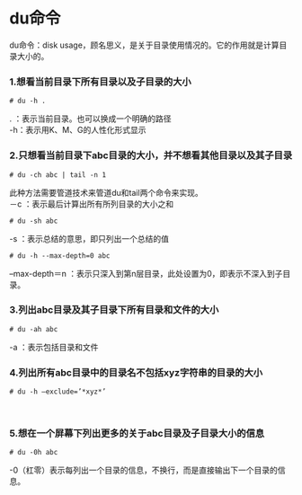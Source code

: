 # du命令
du命令：disk usage，顾名思义，是关于目录使用情况的。它的作用就是计算目录大小的。

### 1.想看当前目录下所有目录以及子目录的大小
```shell
# du -h .
```
. ：表示当前目录。也可以换成一个明确的路径  
-h：表示用K、M、G的人性化形式显示
&nbsp;&nbsp;

### 2.只想看当前目录下abc目录的大小，并不想看其他目录以及其子目录
```shell
# du -ch abc | tail -n 1
```
此种方法需要管道技术来管道du和tail两个命令来实现。  
－c ：表示最后计算出所有所列目录的大小之和
```shell
# du -sh abc
```
-s ：表示总结的意思，即只列出一个总结的值
```shell
# du -h --max-depth=0 abc
```
–max-depth＝n ：表示只深入到第n层目录，此处设置为0，即表示不深入到子目录。
&nbsp;&nbsp;

### 3.列出abc目录及其子目录下所有目录和文件的大小
```shell
# du -ah abc
```
-a ：表示包括目录和文件
&nbsp;&nbsp;

### 4.列出所有abc目录中的目录名不包括xyz字符串的目录的大小
```shell
# du -h –exclude=’*xyz*’
```
&nbsp;&nbsp;

### 5.想在一个屏幕下列出更多的关于abc目录及子目录大小的信息
```shell
# du -0h abc
```
-0（杠零）表示每列出一个目录的信息，不换行，而是直接输出下一个目录的信息。



